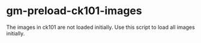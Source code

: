 gm-preload-ck101-images
=======================

The images in ck101 are not loaded initially. Use this script to load all images initially.
